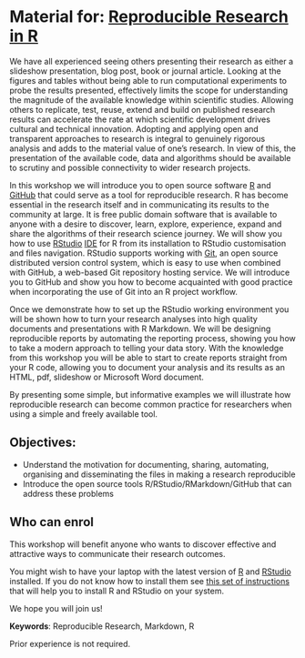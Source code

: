 # Material for: [Reproducible Research in R](https://https://reproducibleresearchinr.rbind.io)

We have all experienced seeing others presenting their research as either a slideshow presentation, blog post, book or journal article. Looking at the figures and tables without being able to run computational experiments to probe the results presented, effectively limits the scope for understanding the magnitude of the available knowledge within scientific studies. Allowing others to replicate, test, reuse, extend and build on published research results can accelerate the rate at which scientific development drives cultural and technical innovation.  Adopting and applying open and transparent approaches to research is integral to genuinely rigorous analysis and adds to the material value of one’s research. In view of this, the presentation of the available code, data and algorithms should be available to scrutiny and possible connectivity to wider research projects.

In this workshop we will introduce you to open source software [R](https://www.r-project.org/) and [GitHub](https://github.com/) that could serve as a tool for reproducible research. R has become essential in the research itself and in communicating its results to the community at large. It is free public domain software that is available to anyone with a desire to discover, learn, explore, experience, expand and share the algorithms of their research science journey.  We will show you how to use [RStudio](https://rstudio.com/) [IDE](https://rstudio.com/products/rstudio/features/) for R from its installation to RStudio customisation and files navigation. RStudio supports working with [Git](https://git-scm.com/), an open source distributed version control system, which is easy to use when combined with GitHub, a web-based Git repository hosting service. We will introduce you to GitHub and show you how to become acquainted with good practice when incorporating the use of Git into an R project workflow. 

Once we demonstrate how to set up the RStudio working environment you will be shown how to turn your research analyses into high quality documents and presentations with R Markdown. We will be designing reproducible reports by automating the reporting process, showing you how to take a modern approach to telling your data story. With the knowledge from this workshop you will be able to start to create reports straight from your R code, allowing you to document your analysis and its results as an HTML, pdf, slideshow or Microsoft Word document. 

By presenting some simple, but informative examples we will illustrate how reproducible research can become common practice for researchers when using a simple and freely available tool.

## Objectives:

-	Understand the motivation for documenting, sharing, automating, organising and disseminating the files in making a research reproducible
-	Introduce the open source tools R/RStudio/RMarkdown/GitHub that can address these problems

## Who can enrol

This workshop will benefit anyone who wants to discover effective and attractive ways to communicate their research outcomes.

You might wish to have your laptop with the latest version of [R](https://cran.r-project.org/) and [RStudio](https://rstudio.com/products/rstudio/download/) installed. If you do not know how to install them see [this set of instructions](https://tanjakec.github.io/DSBCR/index.html) that will help you to install R and RStudio on your system.
 
We hope you will join us!

**Keywords**: Reproducible Research, Markdown, R

Prior experience is not required.

